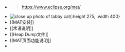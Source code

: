 - > https://www.eclipse.org/mat/
- ![close up photo of tabby cat](https://images.unsplash.com/photo-1478098711619-5ab0b478d6e6?crop=entropy&cs=tinysrgb&fit=max&fm=jpg&ixid=MnwyNDYwNDl8MHwxfHNlYXJjaHwxfHxjYXR8ZW58MHx8fHwxNjQ3NDQ2MDM5&ixlib=rb-1.2.1&q=80&w=400){:height 275, :width 400}
- [[MAT安装]]
- [[术语说明]]
- [[Heap Dump文件]]
- [[MAT页面功能说明]]
-
